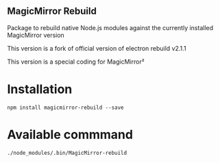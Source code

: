 ## MagicMirror Rebuild

Package to rebuild native Node.js modules against the currently installed MagicMirror version

This version is a fork of official version of electron rebuild v2.1.1

This version is a special coding for MagicMirror²

# Installation
`npm install magicmirror-rebuild --save`

# Available commmand

`./node_modules/.bin/MagicMirror-rebuild`
